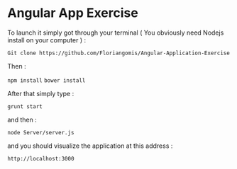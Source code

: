 # Angular App Exercise

To launch it simply got through your terminal  ( You obviously need Nodejs install on your computer ) :

`Git clone https://github.com/Floriangomis/Angular-Application-Exercise`

Then :

`npm install`
`bower install`

After that simply type : 

`grunt start`
 
 and then :
 
`node Server/server.js`

and you should visualize the application at this address :

`http://localhost:3000`


